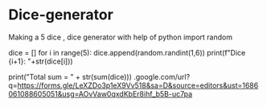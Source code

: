 # Dice-generator
Making a 5 dice , dice generator  with help of python
import random 

dice = []
for i in range(5):
    dice.append(random.randint(1,6))
    print(f"Dice {i+1}: "+str(dice[i]))
    
print("Total sum = " + str(sum(dice)))
    .google.com/url?q=https://forms.gle/LeXZDo3p1eX9Vv518&sa=D&source=editors&ust=1686061088605051&usg=AOvVaw0qxdKbEr8ihf_b5B-uc7pa
